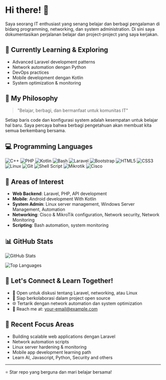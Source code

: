 # Hi there! 👋

Saya seorang IT enthusiast yang senang belajar dan berbagi pengalaman di bidang programming, networking, dan system administration. Di sini saya dokumentasikan perjalanan belajar dan project-project yang saya kerjakan.

## 🌱 Currently Learning & Exploring
- Advanced Laravel development patterns
- Network automation dengan Python
- DevOps practices
- Mobile development dengan Kotlin
- System optimization & monitoring

## 💭 My Philosophy
> "Belajar, berbagi, dan bermanfaat untuk komunitas IT"

Setiap baris code dan konfigurasi system adalah kesempatan untuk belajar hal baru. Saya percaya bahwa berbagi pengetahuan akan membuat kita semua berkembang bersama.


## 💻 Programming Languages
![C++](https://img.shields.io/badge/-C++-00599C?style=flat&logo=c%2B%2B&logoColor=white)
![PHP](https://img.shields.io/badge/-PHP-777BB4?style=flat&logo=php&logoColor=white)
![Kotlin](https://img.shields.io/badge/-Kotlin-0095D5?style=flat&logo=kotlin&logoColor=white)
![Bash](https://img.shields.io/badge/-Bash-4EAA25?style=flat&logo=gnu-bash&logoColor=white)
![Laravel](https://img.shields.io/badge/-Laravel-FF2D20?style=flat&logo=laravel&logoColor=white)
![Bootstrap](https://img.shields.io/badge/-Bootstrap-7952B3?style=flat&logo=bootstrap&logoColor=white)
![HTML5](https://img.shields.io/badge/-HTML5-E34F26?style=flat&logo=html5&logoColor=white)
![CSS3](https://img.shields.io/badge/-CSS3-1572B6?style=flat&logo=css3&logoColor=white)
![Linux](https://img.shields.io/badge/-Linux-FCC624?style=flat&logo=linux&logoColor=black)
![Git](https://img.shields.io/badge/-Git-F05032?style=flat&logo=git&logoColor=white)
![Shell Script](https://img.shields.io/badge/-Shell_Script-121011?style=flat&logo=gnu-bash&logoColor=white)
![Mikrotik](https://img.shields.io/badge/-MikroTik-293239?style=flat&logo=mikrotik&logoColor=white)
![Cisco](https://img.shields.io/badge/-Cisco-1BA0D7?style=flat&logo=cisco&logoColor=white)

## 🎯 Areas of Interest

- **Web Backend**: Laravel, PHP, API development
- **Mobile**: Android development With Kotlin  
- **System Admin**: Linux server management, Windows Server Management, Automation
- **Networking**: Cisco & MikroTik configuration, Network security, Network Monitoring
- **Scripting**: Bash automation, system monitoring

## 📊 GitHub Stats

![GitHub Stats](https://github-readme-stats.vercel.app/api?username=salman-mustapa&show_icons=true&theme=default&hide_border=true)

![Top Languages](https://github-readme-stats.vercel.app/api/top-langs/?username=salman-mustapa&layout=compact&theme=default&hide_border=true)


## 🤝 Let's Connect & Learn Together!

- 💬 Open untuk diskusi tentang Laravel, networking, atau Linux
- 🤝 Siap berkolaborasi dalam project open source
- 🌐 Tertarik dengan network automation dan system optimization
- 📧 Reach me at: [your-email@example.com](mailto:salmanmustapa@outlook.com)

## 📝 Recent Focus Areas

- Building scalable web applications dengan Laravel
- Network automation scripts
- Linux server hardening & monitoring
- Mobile app development learning path
- Learn AI, Javascript, Python, Security and others

---

⭐ Star repo yang berguna dan mari belajar bersama!
